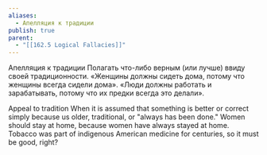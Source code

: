 ```yaml
---
aliases:
  - Апелляция к традиции
publish: true
parent:
  - "[[162.5 Logical Fallacies]]"
---
```

Апелляция к традиции
Полагать что-либо верным (или лучше) ввиду своей традиционности.
«Женщины должны сидеть дома, потому что женщины всегда сидели дома».
«Люди должны работать и зарабатывать, потому что их предки всегда это делали».

Appeal to tradition
When it is assumed that something is better or correct simply because us older, traditional, or "always has been done." 
Women should stay at home, because women have always stayed at home.
Tobacco was part of indigenous American medicine for centuries, so it must be good, right?